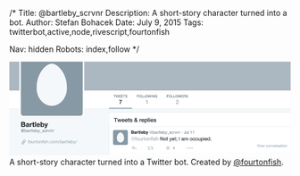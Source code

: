 /*
Title: @bartleby_scrvnr
Description: A short-story character turned into a bot.
Author: Stefan Bohacek
Date: July 9, 2015
Tags: twitterbot,active,node,rivescript,fourtonfish

Nav: hidden
Robots: index,follow
*/

[![](/content/bots/twitterbots/images/bartleby_scrvnr.png)](https://twitter.com/bartleby_scrvnr)
A short-story character turned into a Twitter bot. Created by [@fourtonfish](https://twitter.com/fourtonfish).